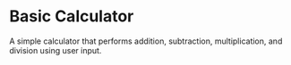 #  Basic Calculator

A simple calculator that performs addition, subtraction, multiplication, and division using user input.
